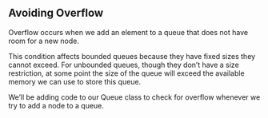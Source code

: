 ## Avoiding Overflow

Overflow occurs when we add an element to a queue that does not have room for a new node.

This condition affects bounded queues because they have fixed sizes they cannot exceed. For unbounded queues, though they don’t have a size restriction, at some point the size of the queue will exceed the available memory we can use to store this queue.

We’ll be adding code to our Queue class to check for overflow whenever we try to add a node to a queue.

